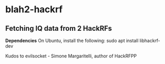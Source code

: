 # blah2-hackrf
Fetching IQ data from 2 HackRFs
--
**Dependencies**
On Ubuntu, install the following:
sudo apt install libhackrf-dev



Kudos to evilsocket - Simone Margaritelli, author of HackRFPP
